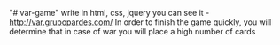 "# var-game" 
write in html, css, jquery
you can see it - http://var.grupopardes.com/
In order to finish the game quickly, you will determine that in case of war you will place a high number of cards
